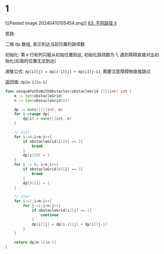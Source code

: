 # 1
![[Pasted image 20240410105454.png]]
[63. 不同路径 II](https://leetcode.cn/problems/unique-paths-ii/)

思路:

二维 dp 数组, 表示到达当前位置的路径数

初始化:
第 `0` 行和列只能从初始位置到达, 初始化路径数为 1, 遇到障碍直接对出初始化(后面的位置无法到达)

递推公式:
`dp[i][j] = dp[i-1][j] + dp[i][j-1]`, 需要注意障碍物直接跳过

返回值: 
`dp[m-1][n-1]`

```go
func uniquePathsWithObstacles(obstacleGrid [][]int) int {
    m := len(obstacleGrid)
    n := len(obstacleGrid[0])

    dp := make([][]int, m)
    for i:=range dp{
        dp[i] = make([]int, n)
    }

    // init
    for i:=0;i<m;i++{
        if obstacleGrid[i][0] == 1{
            break
        }
        dp[i][0] = 1
    }
    for i := 0; i<n;i++{
        if obstacleGrid[0][i] == 1{
            break
        }
        dp[0][i] = 1
    }

    // iter
    for i:=1;i<m;i++{
        for j:=1;j<n;j++{
            if obstacleGrid[i][j] == 1{
                continue
            }
            dp[i][j] = dp[i-1][j] + dp[i][j-1]
        }
    }

    return dp[m-1][n-1]
}
```